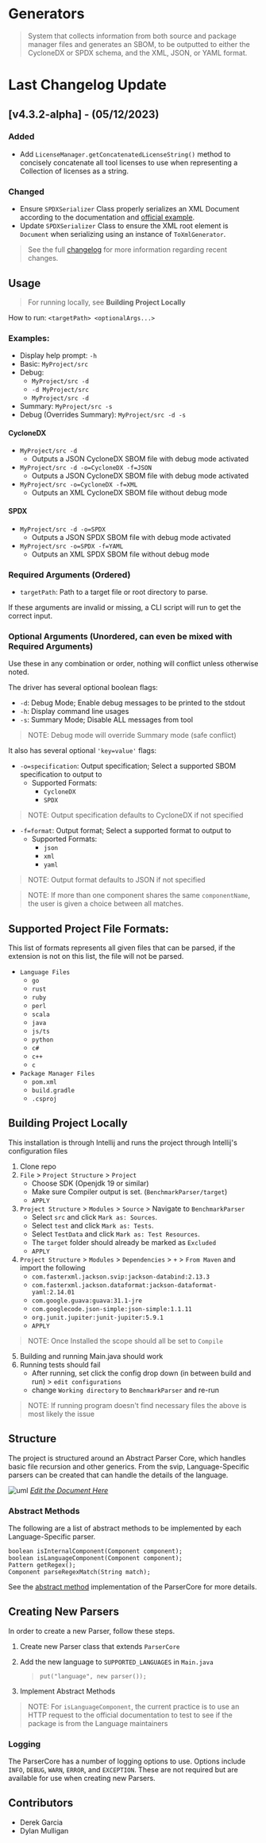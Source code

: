 # Generators
> System that collects information from both source and package manager files and generates an SBOM, to be outputted
to either the CycloneDX or SPDX schema, and the XML, JSON, or YAML format.

# Last Changelog Update

## [v4.3.2-alpha] - (05/12/2023)

### Added

- Add `LicenseManager.getConcatenatedLicenseString()` method to concisely concatenate all tool licenses to use when
  representing a Collection of licenses as a string.

### Changed

- Ensure `SPDXSerializer` Class properly serializes an XML Document according to the documentation and
  [official example](https://github.com/spdx/spdx-spec/blob/development/v2.3.1/examples/SPDXXMLExample-v2.3.spdx.xml).
- Update `SPDXSerializer` Class to ensure the XML root element is `Document` when serializing using an instance of
  `ToXmlGenerator`.

> See the full [changelog](changelog.md) for more information regarding recent changes.


## Usage
> For running locally, see **Building Project Locally**

How to run: `<targetPath> <optionalArgs...>`

### Examples:
- Display help prompt: `-h`
- Basic: `MyProject/src`
- Debug: 
  - `MyProject/src -d`
  - `-d MyProject/src`
  - `MyProject/src -d`
- Summary: `MyProject/src -s`
- Debug (Overrides Summary): `MyProject/src -d -s`
#### CycloneDX
- `MyProject/src -d`
  - Outputs a JSON CycloneDX SBOM file with debug mode activated
- `MyProject/src -d -o=CycloneDX -f=JSON`
  - Outputs a JSON CycloneDX SBOM file with debug mode activated
- `MyProject/src -o=CycloneDX -f=XML`
  - Outputs an XML CycloneDX SBOM file without debug mode
#### SPDX
- `MyProject/src -d -o=SPDX`
  - Outputs a JSON SPDX SBOM file with debug mode activated
- `MyProject/src -o=SPDX -f=YAML`
  - Outputs an XML SPDX SBOM file without debug mode

### Required Arguments (Ordered)
- `targetPath`: Path to a target file or root directory to parse.

If these arguments are invalid or missing, a CLI script will run to get the correct input.

### Optional Arguments (Unordered, can even be mixed with Required Arguments)
Use these in any combination or order, nothing will conflict unless otherwise noted.

The driver has several optional boolean flags:
- `-d`: Debug Mode; Enable debug messages to be printed to the stdout
- `-h`: Display command line usages
- `-s`: Summary Mode; Disable ALL messages from tool
> NOTE: Debug mode will override Summary mode (safe conflict)

It also has several optional `'key=value'` flags:
- `-o=specification`: Output specification; Select a supported SBOM specification to output to
    - Supported Formats:
        - `CycloneDX`
        - `SPDX`
> NOTE: Output specification defaults to CycloneDX if not specified

- `-f=format`: Output format; Select a supported format to output to
   - Supported Formats:
      - `json`
      - `xml`
      - `yaml`
> NOTE: Output format defaults to JSON if not specified

> NOTE: If more than one component shares the same `componentName`, the user
> is given a choice between all matches.

## Supported Project File Formats:
This list of formats represents all given files that can be parsed, if the extension is not on this list,
the file will not be parsed.
- `Language Files`
  - `go`
  - `rust`
  - `ruby`
  - `perl`
  - `scala`
  - `java`
  - `js/ts`
  - `python`
  - `c#`
  - `c++`
  - `c`
- `Package Manager Files`
  - `pom.xml`
  - `build.gradle`
  - `.csproj`

## Building Project Locally
This installation is through Intellij and runs the project through Intellij's configuration files
1. Clone repo
2. `File` > `Project Structure` > `Project`
   - Choose SDK (Openjdk 19 or similar)
   - Make sure Compiler output is set. (`BenchmarkParser/target`)
   - `APPLY`
3. `Project Structure` > `Modules` > `Source` > Navigate to `BenchmarkParser`
   - Select `src` and click `Mark as: Sources`.
   - Select `test` and click `Mark as: Tests`.
   - Select `TestData` and click `Mark as: Test Resources`.
   - The `target` folder should already be marked as `Excluded`
   - `APPLY`
4. `Project Structure` > `Modules` > `Dependencies` > `+` > `From Maven` and import the following
   - `com.fasterxml.jackson.svip:jackson-databind:2.13.3`
   - `com.fasterxml.jackson.dataformat:jackson-dataformat-yaml:2.14.01`
   - `com.google.guava:guava:31.1-jre`
   - `com.googlecode.json-simple:json-simple:1.1.11`
   - `org.junit.jupiter:junit-jupiter:5.9.1`
   - `APPLY`
> NOTE: Once Installed the scope should all be set to `Compile`
5. Building and running Main.java should work
6. Running tests should fail
   - After running, set click the config drop down (in between build and run) > `edit configurations`
   - change `Working directory` to `BenchmarkParser` and re-run
> NOTE: If running program doesn't find necessary files the above is most likely the issue

## Structure
The project is structured around an Abstract Parser Core, which handles basic file recursion and other generics. From
the svip, Language-Specific parsers can be created that can handle the details of the language.

![uml](uml.png)
[_Edit the Document Here_](https://drive.google.com/file/d/1RKeNBU7_Qosw1GvXTrkQyCOQ2ea-JcXX/view?usp=share_link)

### Abstract Methods
The following are a list of abstract methods to be implemented by each Language-Specific parser.

    boolean isInternalComponent(Component component);
    boolean isLanguageComponent(Component component);
    Pattern getRegex();
    Component parseRegexMatch(String match);
See the [abstract method](src/main/java/parsers/ParserCore.java) implementation of the ParserCore for more details.

## Creating New Parsers
In order to create a new Parser, follow these steps.
1. Create new Parser class that extends `ParserCore`
2. Add the new language to `SUPPORTED_LANGUAGES` in `Main.java`

   > ```put("language", new parser());```
3. Implement Abstract Methods
> NOTE: For `isLanguageComponent`, the current practice is to use an HTTP request to the official documentation to test
> to see if the package is from the Language maintainers

### Logging
The ParserCore has a number of logging options to use. Options include `INFO`, `DEBUG`, `WARN`, `ERROR`, and `EXCEPTION`.
These are not required but are available for use when creating new Parsers.


## Contributors
- Derek Garcia
- Dylan Mulligan